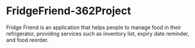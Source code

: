 # FridgeFriend-362Project
Fridge Friend is an application that helps people to manage food in their refrigerator, providing services such as inventory list, expiry date reminder, and food reorder. 
